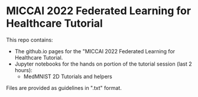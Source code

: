 # MICCAI 2022 Federated Learning for Healthcare Tutorial 
This repo contains:
- The github.io pages for the "MICCAI 2022 Federated Learning for Healthcare Tutorial. 
- Jupyter notebooks for the hands on portion of the tutorial session (last 2 hours):
  - MedMNIST 2D 
Tutorials and helpers

Files are provided as guidelines in ".txt" format.
